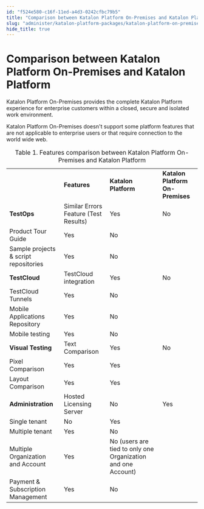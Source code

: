 ```yaml
---
id: "f524e580-c16f-11ed-a4d3-0242cfbc79b5"
title: "Comparison between Katalon Platform On-Premises and Katalon Platform"
slug: "administer/katalon-platform-packages/katalon-platform-on-premises/comparison-between-katalon-platform-on-premises-and-katalon-platform"
hide_title: true
---
```


# <a id="concept-3101" class="anchor_top_offset"/><a id="ariaid-title1" class="anchor_top_offset"/>Comparison between Katalon Platform On-Premises and Katalon Platform

<p xmlns="http://www.w3.org/1999/xhtml" className="p">Katalon Platform On-Premises provides the complete Katalon Platform experience for enterprise customers within a closed, secure and isolated work environment. </p> 
<p xmlns="http://www.w3.org/1999/xhtml" className="p">Katalon Platform On-Premises doesn't support some platform features that are not applicable to enterprise users or that require connection to the world wide web. </p> 
<div xmlns="http://www.w3.org/1999/xhtml" className="p"><table className="table anchor_top_offset" id="concept-3101__c8bde385-61ff-4be1-a4ef-4befc9475529"><caption><span className="table--title-label">Table 1. </span><span className="title">Features comparison between Katalon Platform On-Premises and Katalon Platform</span></caption><colgroup><col style={{width: '25%'}} /><col style={{width: '25%'}} /><col style={{width: '25%'}} /><col style={{width: '25%'}} /></colgroup><tbody className="tbody"><tr className><td className="entry" /><td className="entry"><strong className="ph b">Features</strong></td><td className="entry"><strong className="ph b">Katalon Platform</strong></td><td className="entry"><strong className="ph b">Katalon Platform On-Premises</strong></td></tr><tr className><td className="entry" rowSpan={3}><strong className="ph b">TestOps</strong></td><td className="entry">Similar Errors Feature (Test Results)</td><td className="entry">Yes</td><td className="entry">No</td></tr><tr className><td className="entry">Product Tour Guide</td><td className="entry">Yes</td><td className="entry">No</td></tr><tr className><td className="entry">Sample projects &amp; script repositories</td><td className="entry">Yes</td><td className="entry">No</td></tr><tr className><td className="entry" rowSpan={4}><strong className="ph b">TestCloud</strong></td><td className="entry">TestCloud integration</td><td className="entry">Yes</td><td className="entry">No</td></tr><tr className><td className="entry">TestCloud Tunnels</td><td className="entry">Yes</td><td className="entry">No</td></tr><tr className><td className="entry">Mobile Applications Repository</td><td className="entry">Yes</td><td className="entry">No</td></tr><tr className><td className="entry">Mobile testing</td><td className="entry">Yes</td><td className="entry">No</td></tr><tr className><td className="entry" rowSpan={3}><strong className="ph b">Visual Testing</strong></td><td className="entry">Text Comparison</td><td className="entry">Yes</td><td className="entry">No</td></tr><tr className><td className="entry">Pixel Comparison</td><td className="entry">Yes </td><td className="entry">Yes</td></tr><tr className><td className="entry">Layout Comparison</td><td className="entry">Yes</td><td className="entry">Yes</td></tr><tr className><td className="entry" rowSpan={5}><strong className="ph b">Administration</strong></td><td className="entry">Hosted Licensing Server</td><td className="entry">No </td><td className="entry">Yes</td></tr><tr className><td className="entry">Single tenant</td><td className="entry">No </td><td className="entry">Yes</td></tr><tr className><td className="entry">Multiple tenant</td><td className="entry">Yes</td><td className="entry">No</td></tr><tr className><td className="entry">Multiple Organization and Account</td><td className="entry">Yes</td><td className="entry">No (users are tied to only one Organization and one Account)</td></tr><tr className><td className="entry">Payment &amp; Subscription Management</td><td className="entry">Yes</td><td className="entry">No</td></tr></tbody></table></div>
